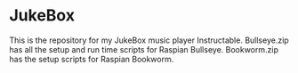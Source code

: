 # JukeBox
This is the repository for my JukeBox music player Instructable.
Bullseye.zip has all the setup and run time scripts for Raspian Bullseye.
Bookworm.zip has the setup scripts for Raspian Bookworm.
